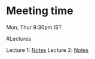 # Meeting time

Mon, Thur 9:30pm IST

#Lectures

Lecture 1: [Notes](pdf/lec1.pdf)
Lecture 2: [Notes](pdf/lec2.pdf)